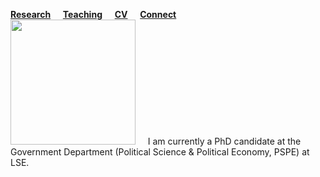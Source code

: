 [**Research**](Research.md) &nbsp; &nbsp; [**Teaching**](Teaching.md) &nbsp; &nbsp; [**CV**](CV.pdf) &nbsp; &nbsp; [**Connect**](Connect.md)<br/>
<img src="sehoof.jpg" width="200"> &nbsp; &nbsp; I am currently a PhD candidate at the Government Department (Political Science & Political Economy, PSPE) at LSE.
